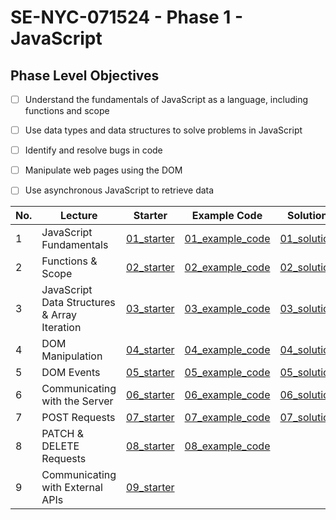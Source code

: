 # SE-NYC-071524 - Phase 1 - JavaScript
## Phase Level Objectives
- [ ] Understand the fundamentals of JavaScript as a language, including functions and scope
- [ ] Use data types and data structures to solve problems in JavaScript
- [ ] Identify and resolve bugs in code
- [ ] Manipulate web pages using the DOM
- [ ] Use asynchronous JavaScript to retrieve data


|No. | Lecture                          | Starter 	| Example Code 	| Solution 	|
|----|------------------------------	|:-----:	|--------	|---------	|
|1 | JavaScript Fundamentals                      |[01_starter](https://github.com/RikkuX491/SE-NYC-071524-Phase-1/tree/01_starter)|[01_example_code](https://github.com/RikkuX491/SE-NYC-071524-Phase-1/tree/01_example_code)|[01_solution](https://github.com/RikkuX491/SE-NYC-071524-Phase-1/tree/01_solution)|
|2 | Functions & Scope                	          |[02_starter](https://github.com/RikkuX491/SE-NYC-071524-Phase-1/tree/02_starter)|[02_example_code](https://github.com/RikkuX491/SE-NYC-071524-Phase-1/tree/02_example_code)|[02_solution](https://github.com/RikkuX491/SE-NYC-071524-Phase-1/tree/02_solution)|
|3 | JavaScript Data Structures & Array Iteration |[03_starter](https://github.com/RikkuX491/SE-NYC-071524-Phase-1/tree/03_starter)|[03_example_code](https://github.com/RikkuX491/SE-NYC-071524-Phase-1/tree/03_example_code)|[03_solution](https://github.com/RikkuX491/SE-NYC-071524-Phase-1/tree/03_solution)|
|4 | DOM Manipulation                 	          |[04_starter](https://github.com/RikkuX491/SE-NYC-071524-Phase-1/tree/04_starter)|[04_example_code](https://github.com/RikkuX491/SE-NYC-071524-Phase-1/tree/04_example_code)|[04_solution](https://github.com/RikkuX491/SE-NYC-071524-Phase-1/tree/04_solution)|
|5 | DOM Events                       	          |[05_starter](https://github.com/RikkuX491/SE-NYC-071524-Phase-1/tree/05_starter)|[05_example_code](https://github.com/RikkuX491/SE-NYC-071524-Phase-1/tree/05_example_code)|[05_solution](https://github.com/RikkuX491/SE-NYC-071524-Phase-1/tree/05_solution)|
|6 | Communicating with the Server    	          |[06_starter](https://github.com/RikkuX491/SE-NYC-071524-Phase-1/tree/06_starter)|[06_example_code](https://github.com/RikkuX491/SE-NYC-071524-Phase-1/tree/06_example_code)|[06_solution](https://github.com/RikkuX491/SE-NYC-071524-Phase-1/tree/06_solution)|
|7 | POST Requests                    	          |[07_starter](https://github.com/RikkuX491/SE-NYC-071524-Phase-1/tree/07_starter)|[07_example_code](https://github.com/RikkuX491/SE-NYC-071524-Phase-1/tree/07_example_code)|[07_solution](https://github.com/RikkuX491/SE-NYC-071524-Phase-1/tree/07_solution)|
|8 | PATCH & DELETE Requests          	          |[08_starter](https://github.com/RikkuX491/SE-NYC-071524-Phase-1/tree/08_starter)|[08_example_code](https://github.com/RikkuX491/SE-NYC-071524-Phase-1/tree/08_example_code)||
|9 | Communicating with External APIs 	          |[09_starter](https://github.com/RikkuX491/SE-NYC-071524-Phase-1/tree/09_starter)|||